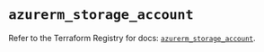 # `azurerm_storage_account`

Refer to the Terraform Registry for docs: [`azurerm_storage_account`](https://registry.terraform.io/providers/hashicorp/azurerm/2.99.0/docs/resources/storage_account).
